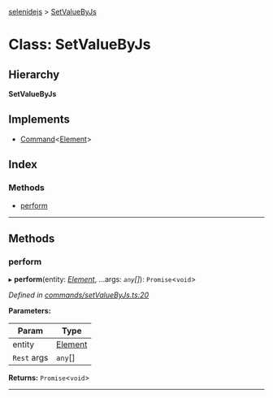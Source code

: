 [selenidejs](../README.md) > [SetValueByJs](../classes/setvaluebyjs.md)

# Class: SetValueByJs

## Hierarchy

**SetValueByJs**

## Implements

* [Command](../interfaces/command.md)<[Element](element.md)>

## Index

### Methods

* [perform](setvaluebyjs.md#perform)

---

## Methods

<a id="perform"></a>

###  perform

▸ **perform**(entity: *[Element](element.md)*, ...args: *`any`[]*): `Promise`<`void`>

*Defined in [commands/setValueByJs.ts:20](https://github.com/KnowledgeExpert/selenidejs/blob/647b1e4/lib/commands/setValueByJs.ts#L20)*

**Parameters:**

| Param | Type |
| ------ | ------ |
| entity | [Element](element.md) |
| `Rest` args | `any`[] |

**Returns:** `Promise`<`void`>

___

